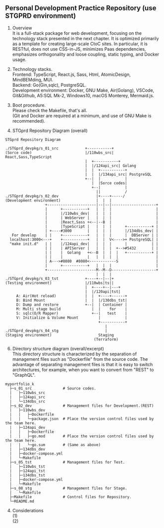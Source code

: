 ## Personal Development Practice Repository (use STGPRD environment)
1. Overview  
It is a full-stack package for web development, focusing on the technology stack presented in the next chapter. It is optimized primarily as a template for creating large-scale CtoC sites. In particular, it is RESTful, does not use CSS-in-JS, minimizes Paas dependencies, emphasizes orthogonality and loose coupling, static typing, and Docker usage.  

2. Technology stacks.  
Frontend: TypeScript, React.js, Sass, Html, AtomicDesign, MindBEMding, MUI.  
Backend: Go(Gin,sqlc), PostgreSQL.  
Development environment: Docker, GNU Make, Air(Golang), VSCode, Git&Github, A5:SQL Mk-2, Windows10, macOS Monterey, Mermaid.js.  

3. Boot procedure.  
Please check the Makefile, that's all.  
(Git and Docker are required at a minimum, and use of GNU Make is recommended).  

5. STGprd Repository Diagram (overall)  
```
STGprd Repository Diagram

./STGprd_devpkg/s_01_src            +-----------+ 
(Sorce code)                        |/110wbs_src| React,Sass,TypeScript
                                    |  +-----------+  
                                    |  |/124api_src| Golang
                                    |  |  +-----------+                      
                                    |  |  |/134api_src| PostgreSQL
                                    +--|  |           |
                                       |  |Sorce codes|
                                       +--|           |
                                         ||           /
./STGprd_devpkg/s_02_dev                 |+----+-----/
(Development environment)                |  |  |
                  +----------------------|--|--|--------------------+
                  |      +-----------+   |  |  |                    |
                  |      |/110wbs_dev|   |  |  |                    |
                  |      | WebServer |   |  |  |                    |
                  |      |React,Sass +<--|--B  |                    |
                  |      |TypeScript |   |  |  |      +-----------+ |
                  | +----#3000       |   |  |  |      |/134dbs_dev| |
   For develop    | |    +-----------+   |  |  |      |  DBServer | | 
  localhost:3000<---+    +-----------+   |  |  V<---->+ PostgreSQL| |
  "make init.d"   | |    |/124api_dev|   |  |  |      |           | |
                  | |    | APIServer |   |  |  |  +-->#5432       | |
                  | |    |  Golang   +<--B  |  |  |   +-----------+ |
                  | |    |           |   |  |  |  |                 |
                  | A--->#8080  #8080<------------S                 |
                  |      +-----------+   |  |  |                    |
                  +----------------------M--M--D--------------------+
                                         |  |  |  
./STGprd_devpkg/s_03_tst            +----+--|--|+ 
(Testing environment)               |/110wbs|ts||
                                    |  +----+--|---+  
                                    |  |/120api|tst|
     A: Air(Hot reload)             |  |  +----+------+                      
     B: Bind Mount                  |  |  |/130dbs_tst|
     D: Dump and restore            +--|  | Container |
     M: Multi stage build              |  |    for    |
     S: sqlc(O/R Mapper)               +--|   test    |
     V: Initialize & Volume Mount         |           |
                                          +-----------+
                                             |
./STGprd_devpkg/s_04_stg                     |
(Staging environment)                     Staging
                                        (Terraform)
```
6. Directory structure diagram (overall/excerpt)  
This directory structure is characterized by the separation of management files such as "Dockerfile" from the source code. The advantage of separating management files is that it is easy to switch architectures, for example, when you want to convert from "REST" to "GraphQL".  
```
myportfolio_k
  ├─s_01_src              # Source codes.
  |   ├─110wbs_src
  |   ├─124api_src
  |   └─134dbs_src
  ├─s_02_dev              # Management files for Development.(REST)
  |   ├─110wbs_dev
  |   |   ├─Dockerfile
  |   |   └─package.json  # Place the version control files used by the team here.
  |   ├─124api_dev
  |   |   ├─Dockerfile
  |   |   ├─go.mod        # Place the version control files used by the team here.
  |   |   └─go.sum        # (Same as above)
  |   ├─134dbs_dev
  |   ├─docker-compose.yml
  |   └─Makefile
  ├─s_05_tst              # Management files for Test.
  |   ├─110wbs_tst
  |   ├─124api_tst
  |   ├─134dbs_tst
  |   ├─docker-compose.yml
  |   └─Makefile
  ├─s_08_stg              # Management files for Stage.
  |   └─Makefile
  ├─Makefile              # Control files for Repository.
  └─README.md
```
4. Considerations  
(1)  
(2)  
<!--
使いやすさを優先せず、１０年後でも理解できるコードを！

-->
